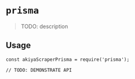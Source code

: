 # `prisma`

> TODO: description

## Usage

```
const akiyaScraperPrisma = require('prisma');

// TODO: DEMONSTRATE API
```

